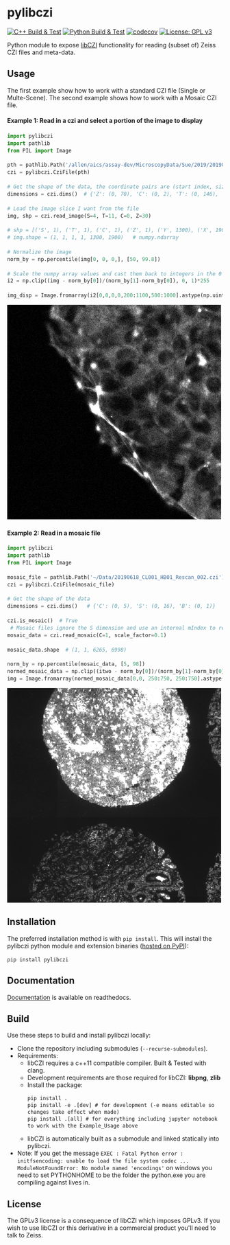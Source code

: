 # pylibczi
[![C++ Build & Test](https://github.com/AllenCellModeling/pylibczi/workflows/C%2B%2B%20Build%20%26%20Test/badge.svg)](https://github.com/AllenCellModeling/pylibczi/actions)
[![Python Build & Test](https://github.com/AllenCellModeling/pylibczi/workflows/Python%20Build%2C%20Test%2C%20%26%20Lint/badge.svg)](https://github.com/AllenCellModeling/pylibczi/actions)
[![codecov](https://codecov.io/gh/AllenCellModeling/pylibczi/branch/feature/pybind11/graph/badge.svg)](https://codecov.io/gh/AllenCellModeling/pylibczi)
[![License: GPL v3](https://img.shields.io/badge/License-GPLv3-blue.svg)](https://www.gnu.org/licenses/gpl-3.0)


Python module to expose [libCZI](https://github.com/zeiss-microscopy/libCZI) functionality for reading (subset of) Zeiss CZI files and meta-data.

## Usage

The first example show how to work with a standard CZI file (Single or Multe-Scene). The second example shows how to work with a Mosaic CZI file.

#### Example 1:  Read in a czi and select a portion of the image to display
```python
import pylibczi
import pathlib
from PIL import Image

pth = pathlib.Path('/allen/aics/assay-dev/MicroscopyData/Sue/2019/20190610/20190610_S02-02.czi')
czi = pylibczi.CziFile(pth)

# Get the shape of the data, the coordinate pairs are (start index, size)
dimensions = czi.dims()  # {'Z': (0, 70), 'C': (0, 2), 'T': (0, 146), 'S': (0, 12), 'B': (0, 1)}

# Load the image slice I want from the file
img, shp = czi.read_image(S=4, T=11, C=0, Z=30) 

# shp = [('S', 1), ('T', 1), ('C', 1), ('Z', 1), ('Y', 1300), ('X', 1900)]  # List[(Dimension, size), ...]
# img.shape = (1, 1, 1, 1, 1300, 1900)   # numpy.ndarray

# Normalize the image 
norm_by = np.percentile(img[0, 0, 0,], [50, 99.8])

# Scale the numpy array values and cast them back to integers in the 0 to 255 range
i2 = np.clip((img - norm_by[0])/(norm_by[1]-norm_by[0]), 0, 1)*255

img_disp = Image.fromarray(i2[0,0,0,0,200:1100,500:1000].astype(np.uint8))
```
![Colony Image](colony.png)

#### Example 2:  Read in a mosaic file 
```python
import pylibczi
import pathlib
from PIL import Image

mosaic_file = pathlib.Path('~/Data/20190618_CL001_HB01_Rescan_002.czi').expanduser()
czi = pylibczi.CziFile(mosaic_file)

# Get the shape of the data
dimensions = czi.dims()   # {'C': (0, 5), 'S': (0, 16), 'B': (0, 1)}

czi.is_mosaic()  # True 
 # Mosaic files ignore the S dimension and use an internal mIndex to reconstruct, the scale factor allows one to generate a manageable image
mosaic_data = czi.read_mosaic(C=1, scale_factor=0.1) 

mosaic_data.shape  # (1, 1, 6265, 6998)

norm_by = np.percentile(mosaic_data, [5, 98])
normed_mosaic_data = np.clip((itwo - norm_by[0])/(norm_by[1]-norm_by[0]), 0, 1)*255
img = Image.fromarray(normed_mosaic_data[0,0, 250:750, 250:750].astype(np.uint8))
```
![Mosaic Histology Image](histo.png)

## Installation

The preferred installation method is with `pip install`.
This will install the pylibczi python module and extension binaries ([hosted on PyPI](https://pypi.org/project/pylibczi/)):

`
pip install pylibczi
`

## Documentation

[Documentation](https://pylibczi.readthedocs.io/en/latest/index.html) is available on readthedocs.

## Build

Use these steps to build and install pylibczi locally:

* Clone the repository including submodules (`--recurse-submodules`).
* Requirements:
  * libCZI requires a c++11 compatible compiler. Built & Tested with clang.
  * Development requirements are those required for libCZI: **libpng**, **zlib**
  * Install the package:
    ```
    pip install .
    pip install -e .[dev] # for development (-e means editable so changes take effect when made)
    pip install .[all] # for everything including jupyter notebook to work with the Example_Usage above
    ```
  * libCZI is automatically built as a submodule and linked statically into pylibczi.
* Note: If you get the message `EXEC : Fatal Python error : initfsencoding: unable to load the file system codec ... ModuleNotFoundError: No module named 'encodings'` on windows you need to set PYTHONHOME to be the folder the python.exe you are compiling against lives in.


## License

The GPLv3 license is a consequence of libCZI which imposes GPLv3. If you wish to use libCZI or this derivative in
a commercial product you'll need to talk to Zeiss.
